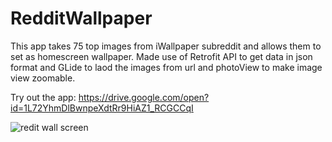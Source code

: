 # RedditWallpaper
This app takes 75 top images from iWallpaper subreddit and allows them to set as homescreen wallpaper.
Made use of Retrofit API to get data in json format and GLide to laod the images from url and photoView to make image view zoomable.

Try out the app: https://drive.google.com/open?id=1L72YhmDlBwnpeXdtRr9HiAZ1_RCGCCqI

![redit wall screen](https://user-images.githubusercontent.com/20511163/41797457-b477785a-7687-11e8-8a4a-ea83cce785d4.png)
